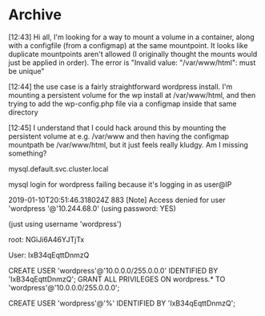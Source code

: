 # Archive

[12:43] <groovemonkey> Hi all, I'm looking for a way to mount a volume in a container, along with a configfile (from a configmap) at the same mountpoint. It looks like duplicate  mountpoints aren't allowed (I originally thought the mounts would just be applied in order). The error is "Invalid value: "/var/www/html": must be unique"

[12:44] <groovemonkey> the use case is a fairly straightforward wordpress install. I'm mounting a persistent volume for the wp install at /var/www/html, and then trying to add the wp-config.php file via a configmap inside that same directory

[12:45] <groovemonkey> I understand that I could hack around this by mounting the persistent volume at e.g. /var/www and then having the configmap mountpath be /var/www/html, but it just feels really kludgy. Am I missing something?


mysql.default.svc.cluster.local


mysql login for wordpress failing because it's logging in as user@IP

2019-01-10T20:51:46.318024Z 883 [Note] Access denied for user 'wordpress
'@'10.244.68.0' (using password: YES)

(just using username 'wordpress')


root:
NGiJi6A46YJTjTx

User:
IxB34qEqttDnmzQ

CREATE USER 'wordpress'@'10.0.0.0/255.0.0.0' IDENTIFIED BY 'IxB34qEqttDnmzQ';
GRANT ALL PRIVILEGES ON wordpress.* TO 'wordpress'@'10.0.0.0/255.0.0.0';


<?php
    define('DB_NAME', getenv('DB_NAME'));
    define('DB_USER', getenv('DB_USER'));
    define('DB_PASSWORD', getenv('DB_PASSWORD'));
    define('DB_HOST', getenv('DB_HOST'));

    $db = mysqli_connect(DB_HOST,DB_USER,DB_PASSWORD,DB_NAME);
?>


CREATE USER 'wordpress'@'%' IDENTIFIED BY 'IxB34qEqttDnmzQ';

